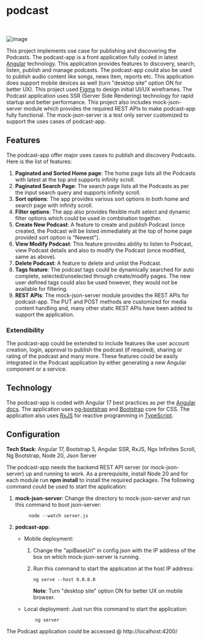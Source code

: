 
# podcast

<br/>

![image](https://github.com/irfan-nagoo/podcast/assets/96521607/c5fae18f-a8f1-49ce-af49-e8c4fc593fdb)


This project implements use case for publishing and discovering the Podcasts. The podcast-app is a front application fully coded in latest [Angular](https://angular.io/) technology. This application provides features to discovery, search, listen, publish and manage podcasts. The podcast-app could also be used to publish audio content like songs, news item, reports etc. This application does support mobile devices as well (turn "desktop site" option ON for better UX). This project used [Figma](https://www.figma.com/) to design initial UI/UX wireframes. The Podcast application uses SSR (Server Side Rendering) technology for rapid startup and better performance. This project also includes mock-json-server module which provides the required REST APIs to make podcast-app fully functional. The mock-json-server is a test only server customized to support the uses cases of podcast-app.


## Features

The podcast-app offer major uses cases to publish and discovery Podcasts. Here is the list of features:

  1. **Paginated and Sorted Home page**: The home page lists all the Podcasts with latest at the top and supports infinity scroll.
  2. **Paginated Search Page**: The search page lists all the Podcasts as per the input search query and supports infinity scroll.
  3. **Sort options**: The app provides various sort options in both home and search page with infinity scroll.
  4. **Filter options**: The app also provides flexible multi select and dynamic filter options which could be used in combination together.
  5. **Create New Podcast**: A feature to create and publish Podcast (once created, the Podcast will be listed immediately at the top of home page provided sort option is "Newest").
  6. **View Modify Podcast**: This feature provides ability to listen to Podcast, view Podcast details and also to modify the Podcast (once modified, same as above).
  7. **Delete Podcast**: A feature to delete and unlist the Podcast.
  8. **Tags feature**: The podcast tags could be dynamically searched for auto complete, selected/unselected through create/modify pages. The new user defined tags could also be used however, they would not be available for filtering.
  9. **REST APIs**: The mock-json-server module provides the REST APIs for podcast-app. The PUT and POST methods are customized for media content handling and, many other static REST APIs have been added to support the application.


### Extendibility

The podcast-app could be extended to include features like user account creation, login, approval to publish the podcast (if required), sharing or rating of the podcast and many more. These features could be easily integrated in the Podcast application by either generating a new Angular component or a service.


## Technology

The podcast-app is coded with Angular 17 best practices as per the [Angular docs](https://angular.io/docs). The application uses [ng-bootstrap](https://ng-bootstrap.github.io/#/getting-started) and [Bootstrap](https://getbootstrap.com/docs/5.3/getting-started/introduction/) core for CSS. The application also uses [RxJS](https://rxjs.dev/guide/overview) for reactive programming in [TypeScript](https://www.typescriptlang.org/docs/).


## Configuration


**Tech Stack**: Angular 17, Bootstrap 5, Angular SSR, RxJS, Ngx Infinites Scroll, Ng Bootstrap, Node 20, Json Server


The podcast-app needs the backend REST API server (or mock-json-server) up and running to work. As a prerequisite, install Node 20 and for each module run **npm install** to install the required packages. The following command could be used to start the application:


  1. **mock-json-server**: Change the directory to mock-json-server and run this command to boot json-server:
     
              node --watch server.js
     
  3. **podcast-app**:
     
     - Mobile deployment:
       
         1. Change the "apiBaseUrl" in config.json with the IP address of the box on which mock-json-server is running.
         2. Run this command to start the application at the host IP address:
            
                ng serve --host 0.0.0.0

            **Note**: Turn "desktop site" option ON for better UX on mobile browser.
            
     - Local deployment: Just run this command to start the application:

               ng server

The Podcast application could be accessed @ http://localhost:4200/  
  
